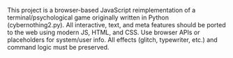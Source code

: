 <!-- Use this file to provide workspace-specific custom instructions to Copilot. For more details, visit https://code.visualstudio.com/docs/copilot/copilot-customization#_use-a-githubcopilotinstructionsmd-file -->

This project is a browser-based JavaScript reimplementation of a terminal/psychological game originally written in Python (cybernothing2.py). All interactive, text, and meta features should be ported to the web using modern JS, HTML, and CSS. Use browser APIs or placeholders for system/user info. All effects (glitch, typewriter, etc.) and command logic must be preserved.
